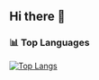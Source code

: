 ## Hi there 👋

### 📊 Top Languages

[![Top Langs](https://github-readme-stats.vercel.app/api/top-langs/?username=sanjanapatil22&layout=compact&langs_count=8)](https://github.com/sanjanapatil22/github-readme-stats)
<!--
**sanjanapatil22/sanjanapatil22** is a ✨ _special_ ✨ repository because its `README.md` (this file) appears on your GitHub profile.

Here are some ideas to get you started:

- 🔭 I’m currently working on ...
- 🌱 I’m currently learning ...
- 👯 I’m looking to collaborate on ...
- 🤔 I’m looking for help with ...
- 💬 Ask me about ...
- 📫 How to reach me: ...
- 😄 Pronouns: ...
- ⚡ Fun fact: ...
-->
